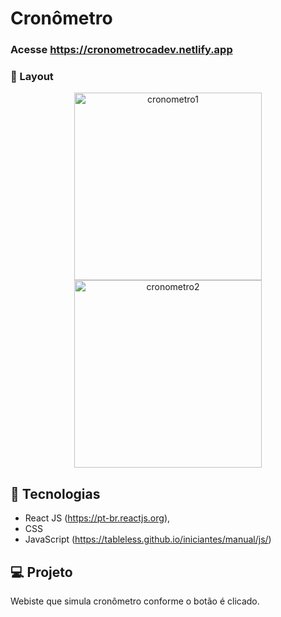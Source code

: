 # Cronômetro

### Acesse https://cronometrocadev.netlify.app

###  📱 Layout


<p align="center">
  <img alt="cronometro1" src="https://ik.imagekit.io/aowlcgixdo/cronometro1_3IxjuPSke.png?updatedAt=1627499970521" width="300">
  
  <img alt="cronometro2" src="https://ik.imagekit.io/aowlcgixdo/cronometro2_Wb4Wnvsfml.png?updatedAt=1627499970487" width="300">
</p>

## 🚀 Tecnologias

- React JS (https://pt-br.reactjs.org),
- CSS 
- JavaScript (https://tableless.github.io/iniciantes/manual/js/)


## 💻 Projeto

Webiste que simula cronômetro conforme o botão é clicado.
